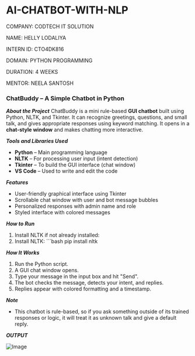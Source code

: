 # AI-CHATBOT-WITH-NLP

COMPANY: CODTECH IT SOLUTION

NAME: HELLY LODALIYA

INTERN ID: CTO4DK816

DOMAIN: PYTHON PROGRAMMING

DURATION: 4 WEEKS

MENTOR: NEELA SANTOSH

### ChatBuddy – A Simple Chatbot in Python ###

***About the Project***
ChatBuddy is a mini rule-based **GUI chatbot** built using Python, NLTK, and Tkinter. It can recognize greetings, questions, and small talk, and gives appropriate responses using keyword matching. It opens in a **chat-style window** and makes chatting more interactive.

***Tools and Libraries Used***
- **Python** – Main programming language
- **NLTK** – For processing user input (intent detection)
- **Tkinter** – To build the GUI interface (chat window)
- **VS Code** – Used to write and edit the code
  
***Features***
- User-friendly graphical interface using Tkinter
- Scrollable chat window with user and bot message bubbles
- Personalized responses with admin name and role
- Styled interface with colored messages
 
***How to Run***
1. Install NLTK if not already installed:
2. Install NLTK: ```bash pip install nltk

***How It Works***
1. Run the Python script.
2. A GUI chat window opens.
3. Type your message in the input box and hit "Send".
4. The bot checks the message, detects your intent, and replies.
5. Replies appear with colored formatting and a timestamp.

***Note*** 
- This chatbot is rule-based, so if you ask something outside of its trained responses or logic,
it will treat it as unknown talk and give a default reply.

***OUTPUT***

![Image](https://github.com/user-attachments/assets/7d696893-4d32-4f42-b48e-32e424d7be65)


